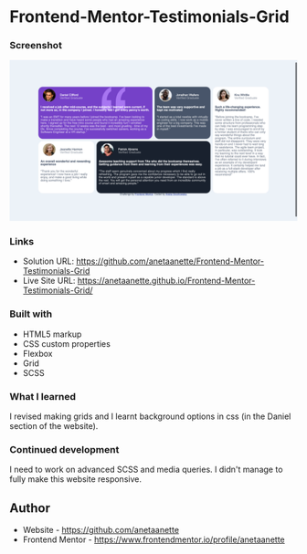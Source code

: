 # Frontend-Mentor-Testimonials-Grid

### Screenshot

![screenshot](https://raw.githubusercontent.com/anetaanette/Frontend-Mentor-Testimonials-Grid/main/images/screenshot.png)

### Links

- Solution URL: https://github.com/anetaanette/Frontend-Mentor-Testimonials-Grid
- Live Site URL: https://anetaanette.github.io/Frontend-Mentor-Testimonials-Grid/

### Built with

- HTML5 markup
- CSS custom properties
- Flexbox
- Grid
- SCSS

### What I learned

I revised making grids and I learnt background options in css (in the Daniel section of the website).

### Continued development

I need to work on advanced SCSS and media queries. I didn't manage to fully make this website responsive.

## Author

- Website - https://github.com/anetaanette
- Frontend Mentor - https://www.frontendmentor.io/profile/anetaanette
